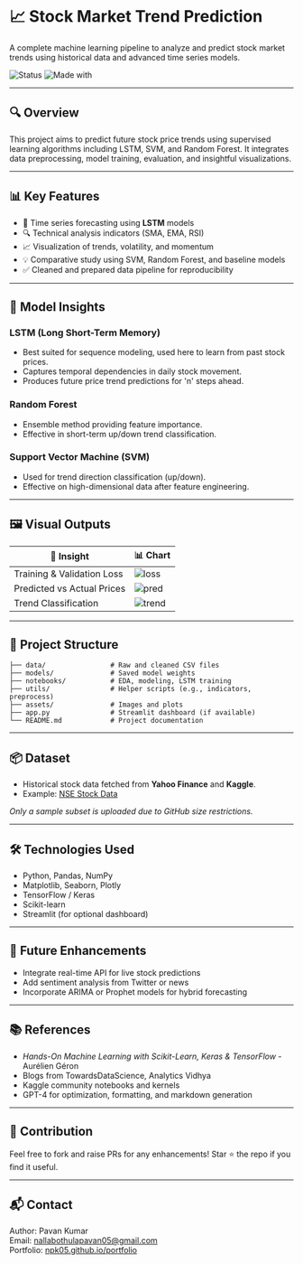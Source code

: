# 📈 Stock Market Trend Prediction

A complete machine learning pipeline to analyze and predict stock market trends using historical data and advanced time series models.

![Status](https://img.shields.io/badge/status-Production-blue.svg)
![Made with](https://img.shields.io/badge/Made%20with-Python-orange.svg)

---

## 🔍 Overview

This project aims to predict future stock price trends using supervised learning algorithms including LSTM, SVM, and Random Forest. It integrates data preprocessing, model training, evaluation, and insightful visualizations.

---

## 📊 Key Features

- 📅 Time series forecasting using **LSTM** models
- 🔍 Technical analysis indicators (SMA, EMA, RSI)
- 📈 Visualization of trends, volatility, and momentum
- 💡 Comparative study using SVM, Random Forest, and baseline models
- ✅ Cleaned and prepared data pipeline for reproducibility

---

## 🧠 Model Insights

### LSTM (Long Short-Term Memory)
- Best suited for sequence modeling, used here to learn from past stock prices.
- Captures temporal dependencies in daily stock movement.
- Produces future price trend predictions for 'n' steps ahead.

### Random Forest
- Ensemble method providing feature importance.
- Effective in short-term up/down trend classification.

### Support Vector Machine (SVM)
- Used for trend direction classification (up/down).
- Effective on high-dimensional data after feature engineering.

---

## 🖼️ Visual Outputs

| 📌 Insight                  | 📊 Chart |
|----------------------------|----------|
| Training & Validation Loss | ![loss](assets/loss_plot.png) |
| Predicted vs Actual Prices | ![pred](assets/prediction_vs_actual.png) |
| Trend Classification       | ![trend](assets/trend_classification.png) |

---

## 📁 Project Structure

```
├── data/                # Raw and cleaned CSV files
├── models/              # Saved model weights
├── notebooks/           # EDA, modeling, LSTM training
├── utils/               # Helper scripts (e.g., indicators, preprocess)
├── assets/              # Images and plots
├── app.py               # Streamlit dashboard (if available)
└── README.md            # Project documentation
```

---

## 📦 Dataset

- Historical stock data fetched from **Yahoo Finance** and **Kaggle**.
- Example: [NSE Stock Data](https://www.kaggle.com/datasets/)

*Only a sample subset is uploaded due to GitHub size restrictions.*

---

## 🛠️ Technologies Used

- Python, Pandas, NumPy
- Matplotlib, Seaborn, Plotly
- TensorFlow / Keras
- Scikit-learn
- Streamlit (for optional dashboard)

---

## 🤖 Future Enhancements

- Integrate real-time API for live stock predictions
- Add sentiment analysis from Twitter or news
- Incorporate ARIMA or Prophet models for hybrid forecasting

---

## 📚 References

- *Hands-On Machine Learning with Scikit-Learn, Keras & TensorFlow* - Aurélien Géron
- Blogs from TowardsDataScience, Analytics Vidhya
- Kaggle community notebooks and kernels
- GPT-4 for optimization, formatting, and markdown generation

---

## 🙌 Contribution

Feel free to fork and raise PRs for any enhancements! Star ⭐ the repo if you find it useful.

---

## 📬 Contact

Author: Pavan Kumar  
Email: [nallabothulapavan05@gmail.com](mailto:nallabothulapavan05@gmail.com)  
Portfolio: [npk05.github.io/portfolio](https://npk05.github.io/portfolio)
